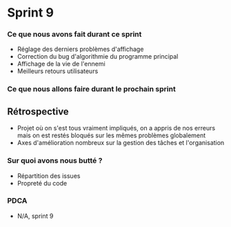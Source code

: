 # Sprint 9

### Ce que nous avons fait durant ce sprint
- Réglage des derniers problèmes d'affichage
- Correction du bug d'algorithmie du programme principal
- Affichage de la vie de l'ennemi
- Meilleurs retours utilisateurs

### Ce que nous allons faire durant le prochain sprint

## Rétrospective
- Projet où on s'est tous vraiment impliqués, on a appris de nos erreurs mais on est restés bloqués sur les mêmes problèmes globalement
- Axes d'amélioration nombreux sur la gestion des tâches et l'organisation

### Sur quoi avons nous butté ?
- Répartition des issues
- Propreté du code

### PDCA
* N/A, sprint 9